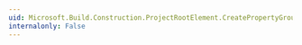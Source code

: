 ```yaml
---
uid: Microsoft.Build.Construction.ProjectRootElement.CreatePropertyGroupElement
internalonly: False
---
```


